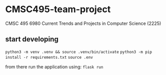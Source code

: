 # CMSC495-team-project
CMSC 495 6980 Current Trends and Projects in Computer Science (2225)


## start developing

`python3 -m venv .venv && source .venv/bin/activate`
`python3 -m pip install -r requirements.txt`
`source .env`

from there run the application using:
`flask run`

